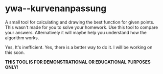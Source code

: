 # ywa--kurvenanpassung
A small tool for calculating and drawing the best function for given points.
This wasn't made for you to solve your homework. Use this tool to compare your
answers. Alternatively it will maybe help you understand how the algorithm works.

Yes, It's inefficient. Yes, there is a better way to do it. I will be working on
this soon.

**THIS TOOL IS FOR DEMONSTRATIONAL OR EDUCATIONAL PURPOSES ONLY!**
